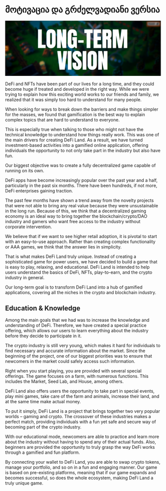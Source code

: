 # მოტივაცია და გრძელვადიანი ვერსია

![](<.gitbook/assets/image (3) (1).png>)

DeFi and NFTs have been part of our lives for a long time, and they could become huge if treated and developed in the right way. While we were trying to explain how this exciting world works to our friends and family, we realized that it was simply too hard to understand for many people.

When looking for ways to break down the barriers and make things simpler for the masses, we found that gamification is the best way to explain complex topics that are hard to understand to everyone.

This is especially true when talking to those who might not have the technical knowledge to understand how things really work. This was one of the main drivers for creating DeFi Land. As a result, we have turned investment-based activities into a gamified online application, offering individuals the opportunity to not only take part in the industry but also have fun.

Our biggest objective was to create a fully decentralized game capable of running on its own.

DeFi apps have become increasingly popular over the past year and a half, particularly in the past six months. There have been hundreds, if not more, DeFi enterprises gaining traction.&#x20;

The past few months have shown a trend away from the novelty projects that were not able to bring any real value because they were unsustainable in the long run. Because of this, we think that a decentralized gaming economy is an ideal way to bring together the blockchain/crypto/DAO industry and gamers who want free access to the industry without corporate intervention.

We believe that if we want to see higher retail adoption, it is pivotal to start with an easy-to-use approach. Rather than creating complex functionality or AAA games, we think that the answer lies in simplicity.

That is what makes DeFi Land truly unique. Instead of creating a sophisticated game for power users, we have decided to build a game that is easy to play, relaxing, and educational. DeFi Land is intended to help users understand the basics of DeFi, NFTs, play-to-earn, and the crypto industry in general.

Our long-term goal is to transform DeFi Land into a hub of gamified applications, covering all the niches in the crypto and blockchain industry.

## Education & Knowledge

Among the main goals that we had was to increase the knowledge and understanding of DeFi. Therefore, we have created a special practice offering, which allows our users to learn everything about the industry before they decide to participate in it.

The crypto industry is still very young, which makes it hard for individuals to find necessary and accurate information about the market. Since the beginning of the project, one of our biggest priorities was to ensure that newcomers in the market could safely access such information.

Right when you start playing, you are provided with several special offerings. The game focuses on a farm, with numerous functions. This includes the Market, Seed Lab, and House, among others.

DeFi Land also offers users the opportunity to take part in special events, play mini games, take care of the farm and animals, increase their land, and at the same time make actual money.

To put it simply, DeFi Land is a project that brings together two very popular worlds – gaming and crypto. The crossover of these industries makes a perfect match, providing individuals with a fun yet safe and secure way of becoming part of the crypto industry.

With our educational mode, newcomers are able to practice and learn more about the industry without having to spend any of their actual funds. Also, beginners are provided the opportunity to truly grasp the way DeFi works through a gamified and fun platform.

By connecting your wallet to DeFi Land, you are able to swap crypto tokens, manage your portfolio, and so on in a fun and engaging manner. Our game is based on pre-existing platforms, meaning that if our game expands and becomes successful, so does the whole ecosystem, making DeFi Land a truly unique game.
